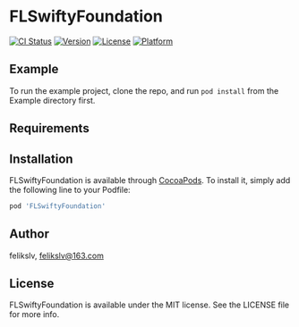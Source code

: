 # FLSwiftyFoundation

[![CI Status](https://img.shields.io/travis/felikslv/FLSwiftyFoundation.svg?style=flat)](https://travis-ci.org/felikslv/FLSwiftyFoundation)
[![Version](https://img.shields.io/cocoapods/v/FLSwiftyFoundation.svg?style=flat)](https://cocoapods.org/pods/FLSwiftyFoundation)
[![License](https://img.shields.io/cocoapods/l/FLSwiftyFoundation.svg?style=flat)](https://cocoapods.org/pods/FLSwiftyFoundation)
[![Platform](https://img.shields.io/cocoapods/p/FLSwiftyFoundation.svg?style=flat)](https://cocoapods.org/pods/FLSwiftyFoundation)

## Example

To run the example project, clone the repo, and run `pod install` from the Example directory first.

## Requirements

## Installation

FLSwiftyFoundation is available through [CocoaPods](https://cocoapods.org). To install
it, simply add the following line to your Podfile:

```ruby
pod 'FLSwiftyFoundation'
```

## Author

felikslv, felikslv@163.com

## License

FLSwiftyFoundation is available under the MIT license. See the LICENSE file for more info.
